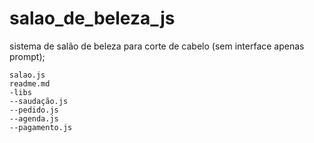 # salao_de_beleza_js
 sistema de salão de beleza para corte de cabelo (sem interface apenas prompt);
 ```
salao.js
readme.md
-libs
--saudação.js
--pedido.js
--agenda.js
--pagamento.js
 ```
